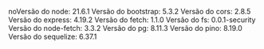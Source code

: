 noVersão do node: 21.6.1
Versão do bootstrap: 5.3.2 
Versão do cors: 2.8.5 
Versão do express: 4.19.2 
Versão do fetch: 1.1.0 
Versão do fs: 0.0.1-security 
Versão do node-fetch: 3.3.2 
Versão do pg: 8.11.3 
Versão do pino: 8.19.0 
Versão do sequelize: 6.37.1 
